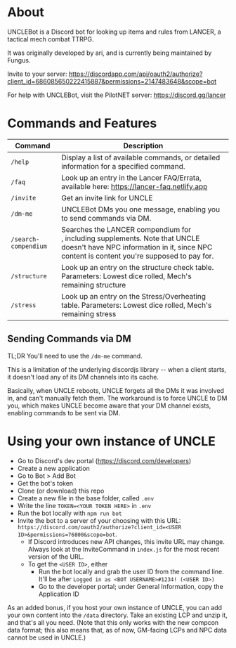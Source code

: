 # About

UNCLEBot is a Discord bot for looking up items and rules from LANCER, a tactical mech combat TTRPG.

It was originally developed by ari, and is currently being maintained by Fungus. 

Invite to your server: https://discordapp.com/api/oauth2/authorize?client_id=686085650222415887&permissions=2147483648&scope=bot

For help with UNCLEBot, visit the PilotNET server: https://discord.gg/lancer

# Commands and Features

| Command | Description |
| --- | --- |
| `/help` | Display a list of available commands, or detailed information for a specified command. |
| `/faq` | Look up an entry in the Lancer FAQ/Errata, available here: https://lancer-faq.netlify.app |
| `/invite` |  Get an invite link for UNCLE |
| `/dm-me` | UNCLEBot DMs you one message, enabling you to send commands via DM. |
| `/search-compendium` | Searches the LANCER compendium for <search term>, including supplements. Note that UNCLE doesn't have NPC information in it, since NPC content is content you're supposed to pay for.|
| `/structure` | Look up an entry on the structure check table. Parameters: Lowest dice rolled, Mech's remaining structure |
| `/stress` | Look up an entry on the Stress/Overheating table. Parameters: Lowest dice rolled, Mech's remaining stress |

## Sending Commands via DM

TL;DR You'll need to use the `/dm-me` command.

This is a limitation of the underlying discordjs library -- when a client starts, it doesn't load any of its DM channels into its cache.

Basically, when UNCLE reboots, UNCLE forgets all the DMs it was involved in, and can't manually fetch them. The workaround is to force UNCLE to DM you, which makes UNCLE become aware that your DM channel exists, enabling commands to be sent via DM.

# Using your own instance of UNCLE

* Go to Discord's dev portal (https://discord.com/developers)
* Create a new application
* Go to Bot > Add Bot
* Get the bot's token
* Clone (or download) this repo
* Create a new file in the base folder, called `.env`
* Write the line `TOKEN=<YOUR TOKEN HERE>` in `.env`
* Run the bot locally with `npm run bot`
* Invite the bot to a server of your choosing with this URL: `https://discord.com/oauth2/authorize?client_id=<USER ID>&permissions=76800&scope=bot`.
  * If Discord introduces new API changes, this invite URL may change. Always look at the InviteCommand in `index.js` for the most recent version of the URL.
  * To get the `<USER ID>`, either 
    * Run the bot locally and grab the user ID from the command line. It'll be after `Logged in as <BOT USERNAME>#1234! (<USER ID>)`
    * Go to the developer portal; under General Information, copy the Application ID
    
As an added bonus, if you host your own instance of UNCLE, you can add your own content into the `/data` directory. Take an existing LCP and unzip it, and that's all you need. (Note that this only works with the new compcon data format; this also means that, as of now, GM-facing LCPs and NPC data cannot be used in UNCLE.)

